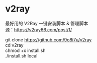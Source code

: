 # v2ray
最好用的 V2Ray 一键安装脚本 &amp; 管理脚本  
源：https://v2ray66.com/post/1/  

git clone https://github.com/9o8i7u/v2ray  
cd v2ray  
chmod +x install.sh  
./install.sh local  

